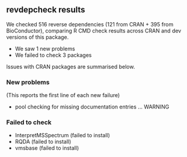 ## revdepcheck results

We checked 516 reverse dependencies (121 from CRAN + 395 from BioConductor), comparing R CMD check results across CRAN and dev versions of this package.

 * We saw 1 new problems
 * We failed to check 3 packages

Issues with CRAN packages are summarised below.

### New problems
(This reports the first line of each new failure)

* pool
  checking for missing documentation entries ... WARNING

### Failed to check

* InterpretMSSpectrum (failed to install)
* RQDA                (failed to install)
* vmsbase             (failed to install)
